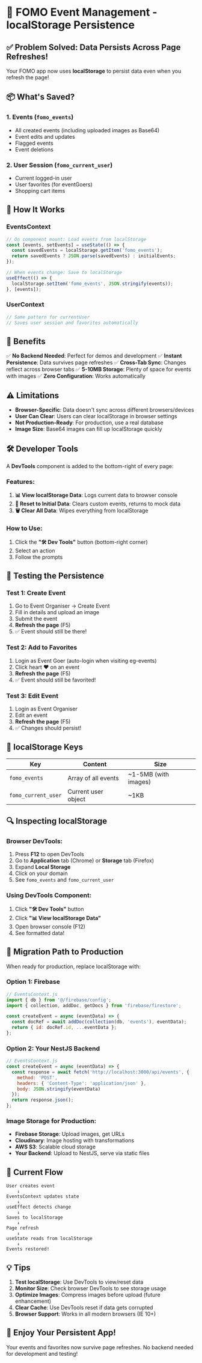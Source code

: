 # 🎉 FOMO Event Management - localStorage Persistence

## ✅ Problem Solved: Data Persists Across Page Refreshes!

Your FOMO app now uses **localStorage** to persist data even when you refresh the page!

## 📦 What's Saved?

### 1. **Events** (`fomo_events`)
- All created events (including uploaded images as Base64)
- Event edits and updates
- Flagged events
- Event deletions

### 2. **User Session** (`fomo_current_user`)
- Current logged-in user
- User favorites (for eventGoers)
- Shopping cart items

## 🔄 How It Works

### EventsContext
```javascript
// On component mount: Load events from localStorage
const [events, setEvents] = useState(() => {
  const savedEvents = localStorage.getItem('fomo_events');
  return savedEvents ? JSON.parse(savedEvents) : initialEvents;
});

// When events change: Save to localStorage
useEffect(() => {
  localStorage.setItem('fomo_events', JSON.stringify(events));
}, [events]);
```

### UserContext
```javascript
// Same pattern for currentUser
// Saves user session and favorites automatically
```

## 🎯 Benefits

✅ **No Backend Needed**: Perfect for demos and development
✅ **Instant Persistence**: Data survives page refreshes
✅ **Cross-Tab Sync**: Changes reflect across browser tabs
✅ **5-10MB Storage**: Plenty of space for events with images
✅ **Zero Configuration**: Works automatically

## ⚠️ Limitations

- **Browser-Specific**: Data doesn't sync across different browsers/devices
- **User Can Clear**: Users can clear localStorage in browser settings
- **Not Production-Ready**: For production, use a real database
- **Image Size**: Base64 images can fill up localStorage quickly

## 🛠️ Developer Tools

A **DevTools** component is added to the bottom-right of every page:

### Features:
1. **📊 View localStorage Data**: Logs current data to browser console
2. **🔄 Reset to Initial Data**: Clears custom events, returns to mock data
3. **🗑️ Clear All Data**: Wipes everything from localStorage

### How to Use:
1. Click the **"🛠️ Dev Tools"** button (bottom-right corner)
2. Select an action
3. Follow the prompts

## 🧪 Testing the Persistence

### Test 1: Create Event
1. Go to Event Organiser → Create Event
2. Fill in details and upload an image
3. Submit the event
4. **Refresh the page** (F5)
5. ✅ Event should still be there!

### Test 2: Add to Favorites
1. Login as Event Goer (auto-login when visiting eg-events)
2. Click heart ❤️ on an event
3. **Refresh the page** (F5)
4. ✅ Event should still be favorited!

### Test 3: Edit Event
1. Login as Event Organiser
2. Edit an event
3. **Refresh the page** (F5)
4. ✅ Changes should persist!

## 📝 localStorage Keys

| Key | Content | Size |
|-----|---------|------|
| `fomo_events` | Array of all events | ~1-5MB (with images) |
| `fomo_current_user` | Current user object | ~1KB |

## 🔍 Inspecting localStorage

### Browser DevTools:
1. Press **F12** to open DevTools
2. Go to **Application** tab (Chrome) or **Storage** tab (Firefox)
3. Expand **Local Storage**
4. Click on your domain
5. See `fomo_events` and `fomo_current_user`

### Using DevTools Component:
1. Click **"🛠️ Dev Tools"** button
2. Click **"📊 View localStorage Data"**
3. Open browser console (F12)
4. See formatted data!

## 🚀 Migration Path to Production

When ready for production, replace localStorage with:

### Option 1: Firebase
```javascript
// EventsContext.js
import { db } from '@/firebase/config';
import { collection, addDoc, getDocs } from 'firebase/firestore';

const createEvent = async (eventData) => {
  const docRef = await addDoc(collection(db, 'events'), eventData);
  return { id: docRef.id, ...eventData };
};
```

### Option 2: Your NestJS Backend
```javascript
// EventsContext.js
const createEvent = async (eventData) => {
  const response = await fetch('http://localhost:3000/api/events', {
    method: 'POST',
    headers: { 'Content-Type': 'application/json' },
    body: JSON.stringify(eventData)
  });
  return response.json();
};
```

### Image Storage for Production:
- **Firebase Storage**: Upload images, get URLs
- **Cloudinary**: Image hosting with transformations
- **AWS S3**: Scalable cloud storage
- **Your Backend**: Upload to NestJS, serve via static files

## 🎨 Current Flow

```
User creates event
    ↓
EventsContext updates state
    ↓
useEffect detects change
    ↓
Saves to localStorage
    ↓
Page refresh
    ↓
useState reads from localStorage
    ↓
Events restored!
```

## 💡 Tips

1. **Test localStorage**: Use DevTools to view/reset data
2. **Monitor Size**: Check browser DevTools to see storage usage
3. **Optimize Images**: Compress images before upload (future enhancement)
4. **Clear Cache**: Use DevTools reset if data gets corrupted
5. **Browser Support**: Works in all modern browsers (IE 10+)

## 🎉 Enjoy Your Persistent App!

Your events and favorites now survive page refreshes. No backend needed for development and testing!
